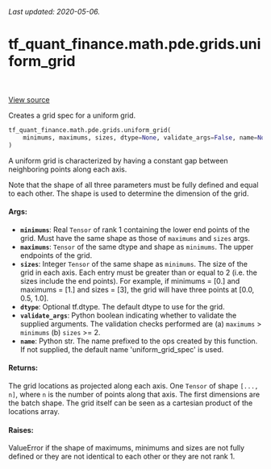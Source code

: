 <!--
This file is generated by a tool. Do not edit directly.
For open-source contributions the docs will be updated automatically.
-->

*Last updated: 2020-05-06.*

<div itemscope itemtype="http://developers.google.com/ReferenceObject">
<meta itemprop="name" content="tf_quant_finance.math.pde.grids.uniform_grid" />
<meta itemprop="path" content="Stable" />
</div>

# tf_quant_finance.math.pde.grids.uniform_grid

<!-- Insert buttons and diff -->

<table class="tfo-notebook-buttons tfo-api" align="left">
</table>

<a target="_blank" href="https://github.com/google/tf-quant-finance/blob/master/tf_quant_finance/math/pde/grids.py">View source</a>



Creates a grid spec for a uniform grid.

```python
tf_quant_finance.math.pde.grids.uniform_grid(
    minimums, maximums, sizes, dtype=None, validate_args=False, name=None
)
```



<!-- Placeholder for "Used in" -->

A uniform grid is characterized by having a constant gap between neighboring
points along each axis.

Note that the shape of all three parameters must be fully defined and equal
to each other. The shape is used to determine the dimension of the grid.

#### Args:


* <b>`minimums`</b>: Real `Tensor` of rank 1 containing the lower end points of the
  grid. Must have the same shape as those of `maximums` and `sizes` args.
* <b>`maximums`</b>: `Tensor` of the same dtype and shape as `minimums`. The upper
  endpoints of the grid.
* <b>`sizes`</b>: Integer `Tensor` of the same shape as `minimums`. The size of the
  grid in each axis. Each entry must be greater than or equal to 2 (i.e. the
  sizes include the end points). For example, if minimums = [0.] and
  maximums = [1.] and sizes = [3], the grid will have three points at [0.0,
  0.5, 1.0].
* <b>`dtype`</b>: Optional tf.dtype. The default dtype to use for the grid.
* <b>`validate_args`</b>: Python boolean indicating whether to validate the supplied
  arguments. The validation checks performed are (a) `maximums` > `minimums`
  (b) `sizes` >= 2.
* <b>`name`</b>: Python str. The name prefixed to the ops created by this function. If
  not supplied, the default name 'uniform_grid_spec' is used.


#### Returns:

The grid locations as projected along each axis. One `Tensor` of shape
`[..., n]`, where `n` is the number of points along that axis. The first
dimensions are the batch shape. The grid itself can be seen as a cartesian
product of the locations array.



#### Raises:

ValueError if the shape of maximums, minimums and sizes are not fully
defined or they are not identical to each other or they are not rank 1.
